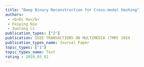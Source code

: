```yaml
---  
title: "Deep Binary Reconstruction for Cross-modal Hashing"  
authors:  
 - <b>Di Hu</b>  
 - Feiping Nie  
 - Xuelong Li  
publication_types: ["2"]  
publication: IEEE TRANSACTIONS ON MULTIMEDIA (TMM) 2019   
publication_types_name: Journal Paper  
topic_types: ["1"]
topic_types_name: Test
rating : 2019_03_01
---  
```

